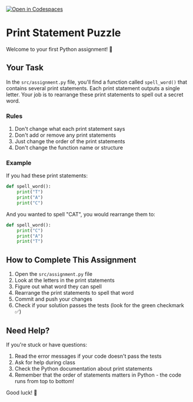 [![Open in Codespaces](https://classroom.github.com/assets/launch-codespace-2972f46106e565e64193e422d61a12cf1da4916b45550586e14ef0a7c637dd04.svg)](https://classroom.github.com/open-in-codespaces?assignment_repo_id=18053329)

# Print Statement Puzzle

Welcome to your first Python assignment! 👋

## Your Task

In the `src/assignment.py` file, you'll find a function called `spell_word()` that contains several print statements. Each print statement outputs a single letter. Your job is to rearrange these print statements to spell out a secret word.

### Rules
1. Don't change what each print statement says
2. Don't add or remove any print statements
3. Just change the order of the print statements
4. Don't change the function name or structure

### Example
If you had these print statements:
```python
def spell_word():
    print("T")
    print("A")
    print("C")
```
And you wanted to spell "CAT", you would rearrange them to:
```python
def spell_word():
    print("C")
    print("A")
    print("T")
```

## How to Complete This Assignment

1. Open the `src/assignment.py` file
2. Look at the letters in the print statements
3. Figure out what word they can spell
4. Rearrange the print statements to spell that word
5. Commit and push your changes
6. Check if your solution passes the tests (look for the green checkmark ✅)

## Need Help?

If you're stuck or have questions:
1. Read the error messages if your code doesn't pass the tests
2. Ask for help during class
3. Check the Python documentation about print statements
4. Remember that the order of statements matters in Python - the code runs from top to bottom!

Good luck! 🚀

